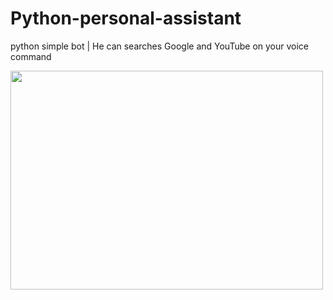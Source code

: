 # Python-personal-assistant
python simple bot | He can searches Google and YouTube on your voice command

<img  src="https://user-images.githubusercontent.com/100486080/165790310-5bff6d05-4646-417b-9e73-a50a1f8f6701.gif" width="500" height="350"  align = "center">
